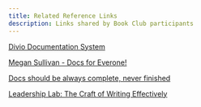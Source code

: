 ```yaml
---
title: Related Reference Links
description: Links shared by Book Club participants
---
```

[Divio Documentation System](https://documentation.divio.com/)

[Megan Sullivan - Docs for Everone!](https://meganesulli.com/blog/docs-for-everyone/)


[Docs should be always complete, never finished](https://www.writethedocs.org/videos/portland/2021/always-complete-never-finished-daniele-procida/)

[Leadership Lab: The Craft of Writing Effectively](https://www.youtube.com/watch?time_continue=1&v=vtIzMaLkCaM&feature=emb_logo)

